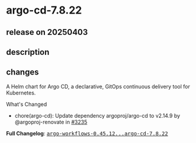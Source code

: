 # argo-cd-7.8.22

## release on 20250403
## description
## changes
A Helm chart for Argo CD, a declarative, GitOps continuous delivery tool for Kubernetes.

What's Changed

* chore(argo-cd): Update dependency argoproj/argo-cd to v2.14.9 by @argoproj-renovate in <a class="issue-link js-issue-link" data-error-text="Failed to load title" data-id="2967452315" data-permission-text="Title is private" data-url="https://github.com/argoproj/argo-helm/issues/3235" data-hovercard-type="pull_request" data-hovercard-url="/argoproj/argo-helm/pull/3235/hovercard" href="https://github.com/argoproj/argo-helm/pull/3235">#3235</a>

<strong>Full Changelog</strong>: <a class="commit-link" href="https://github.com/argoproj/argo-helm/compare/argo-workflows-0.45.12...argo-cd-7.8.22"><tt>argo-workflows-0.45.12...argo-cd-7.8.22</tt></a>

